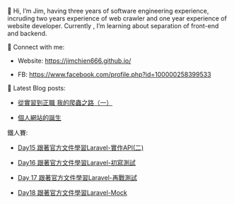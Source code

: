 👋 Hi, I’m Jim, having three years of software engineering experience, incruding two years experience of web crawler and one year experience of website developer.
Currently , I’m learning about separation of front-end and backend.


🤝 Connect with me:

- Website: https://jimchien666.github.io/

- FB: https://www.facebook.com/profile.php?id=100000258399533


📝 Latest Blog posts:
 
- [從實習到正職 我的爬蟲之路（一）](https://jimchien666.github.io/blog/post-2/)

- [個人網站的誕生](https://jimchien666.github.io/blog/post-1/)

鐵人賽:
- [Day15 跟著官方文件學習Laravel-實作API(二)](https://ithelp.ithome.com.tw/articles/10274378)

- [Day16 跟著官方文件學習Laravel-初寫測試](https://ithelp.ithome.com.tw/articles/10275037)

- [Day 17 跟著官方文件學習Laravel-再戰測試](https://ithelp.ithome.com.tw/articles/10275642)

- [Day18 跟著官方文件學習Laravel-Mock](https://ithelp.ithome.com.tw/articles/10276205)
